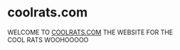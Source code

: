 # coolrats.com
WELCOME TO <a href="https://coolrats.com">COOLRATS.COM</a> THE WEBSITE FOR THE<br>COOL RATS WOOHOOOOO
